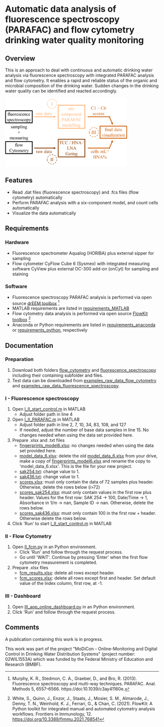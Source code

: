 # Automatic data analysis of fluorescence spectroscopy (PARAFAC) and flow cytometry drinking water quality monitoring
## Overview
This is an approach to deal with continuous and automatic drinking water analysis via fluorescence spectroscopy with integrated PARAFAC analysis and flow cytometry. It enables a rapid and reliable status of the organic and microbial composition of the drinking water. Sudden changes in the drinking water quality can be identified and reacted accordingly. 

<img src="schematic_overview.png" width="400">

## Features
- Read .dat files (fluorescence spectroscopy) and .fcs files (flow cytometry) automatically
- Perform PARAFAC analysis with a six-component model, and count cells automatically
- Visualize the data automatically
## Requirements 
### Hardware
- Fluorescence spectrometer Aqualog (HORIBA) plus  external sipper for sampling
- Flow cytometer CyFlow Cube 6 (Sysmex) with integrated measuring software CyView plus external OC-300 add-on (onCyt) for sampling and staining
### Software
- Fluorescence spectroscopy PARAFAC analysis is performed via open source [drEEM toolbox](https://dreem.openfluor.org/) [^1]
- MATLAB requirements are listed in [requirements_MATLAB](/requirements_MATLAB)
- Flow cytometry data analysis is performed via open source [FlowKit toolbox](https://github.com/whitews/FlowKit?tab=readme-ov-file#documentation) [^2]
- Anaconda or Python requirements are listed in [requirements_anaconda](/requirements_anaconda) or [requirements_python](/requirements_python), respectively
[^1]: Murphy, K. R., Stedmon, C. A., Graeber, D., and Bro, R. (2013). Fluorescence spectroscopy and multi-way techniques. PARAFAC. Anal. Methods 5, 6557–6566. https://doi:10.1039/c3ay41160e.
[^2]: White, S., Quinn, J., Enzor, J., Staats, J., Mosier, S. M., Almarode, J., Denny, T. N., Weinhold, K. J., Ferrari, G., & Chan, C. (2021). FlowKit: A Python toolkit for integrated manual and automated cytometry analysis workflows. Frontiers in Immunology, 12. https://doi.org/10.3389/fimmu.2021.768541
## Documentation
### Preparation
1. Download both folders [flow_cytometry](/flow_cytometry/) and [fluorescence_spectroscopy](/fluorescence_spectroscopy/) including their containing subfolder and files.
2. Test data can be downloaded from [examples_raw_data_flow_cytometry](/examples_raw_data_flow_cytometry/) and [examples_raw_data_fluorescence_spectroscopy](/examples_raw_data_fluorescence_spectroscopy/).
### I - Fluorescence spectroscopy
1. Open [I_II_start_control.m](/I_I_start_control.m) in MATLAB
   - Adjust folder path in line 4
2. Open [I_II_PARAFAC.m](/I_II_PARAFAC.m) in MATLAB
   - Adjust folder path in line 2, 7, 10, 34, 83, 108, and 127
   - If needed, adjust the number of base data samples in line 15. No changes needed when using the data set provided here.
3. Prepare .xlsx and .txt files
   - [fingerprints_model6.xlsx](/fluorescence_spectroscopy/fingerprints_model6.xlsx): no changes needed when using the data set provided here.
   - [model_data_6.xlsx](/fluorescence_spectroscopy/model_data_6.xlsx): delete the old [model_data_6.xlsx](/fluorescence_spectroscopy/model_data_6.xlsx) from your drive, make a copy of [fingerprints_model6.xlsx](/fluorescence_spectroscopy/fingerprints_model6.xlsx) and rename the copy to 'model_data_6.xlsx'. This is the file for your new project.
   - [sak254.txt](/fluorescence_spectroscopy/sak254.txt): change value to 1.
   - [sak436.txt](/fluorescence_spectroscopy/sak436.txt): change value to 1.
   - [scores.xlsx](/fluorescence_spectroscopy/scores.xlsx): must only contain the data of 72 samples plus header. Otherwise, delete the rows below (i>72)
   - [scores_sak254.xlsx](/fluorescence_spectroscopy/scores_sak254.xlsx): must only contain values in the first row plus header. Values for the first row: SAK 254 -> 100, Date/Time -> 1, Absorbance in 1/m -> nan, Sample ID -> nan. Otherwise, delete the rows below.
   - [scores_sak436.xlsx](/fluorescence_spectroscopy/scores_sak436.xlsx): must only contain 100 in the first row + header. Otherwise delete the rows below.
4. Click 'Run' to start [I_II_start_control.m](/I_I_start_control.m) in MATLAB
### II - Flow Cytometry
1. Open [II_fcm.py](/II_fcm.py) in an Python environment.
   - Click 'Run' and follow through the request process.
   - Go until 'WAIT'. Continue by pressing 'Enter' when the first flow cytometry measurement is completed.
2. Prepare .xlsx files
   - [fcm_results.xlsx](/flow_cytometry/fcm_results.xlsx): delete all rows except header.
   - [fcm_scores.xlsx](/flow_cytometry/fcm_scores.xlsx): delete all rows except first and header. Set default value of the Index column, first row, at -1.
### III - Dashboard 
1. Open [III_app_online_dashboard.py](/III_app_online_dashboard.py) in an Python environment.
2. Click 'Run' and follow through the request process.
## Comments
A publication containing this work is in progress.

This work was part of the project "MoDiCon - Online-Monitoring and Digital Control in Drinking Water Distribution Systems" (project number: 02WIL1553A) which was funded by the Federal Ministry of Education and Research (BMBF).
